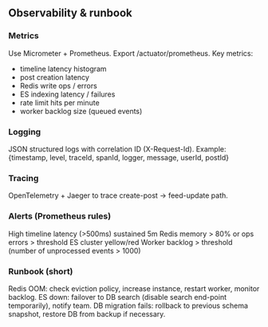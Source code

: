 ## Observability & runbook

### Metrics

Use Micrometer + Prometheus. Export /actuator/prometheus.
Key metrics:

- timeline latency histogram
- post creation latency
- Redis write ops / errors
- ES indexing latency / failures
- rate limit hits per minute
- worker backlog size (queued events)

### Logging

JSON structured logs with correlation ID (X-Request-Id).
Example: {timestamp, level, traceId, spanId, logger, message, userId, postId}

### Tracing

OpenTelemetry + Jaeger to trace create-post -> feed-update path.

### Alerts (Prometheus rules)

High timeline latency (>500ms) sustained 5m
Redis memory > 80% or ops errors > threshold
ES cluster yellow/red
Worker backlog > threshold (number of unprocessed events > 1000)

### Runbook (short)

Redis OOM: check eviction policy, increase instance, restart worker, monitor backlog.
ES down: failover to DB search (disable search end-point temporarily), notify team.
DB migration fails: rollback to previous schema snapshot, restore DB from backup if necessary.

